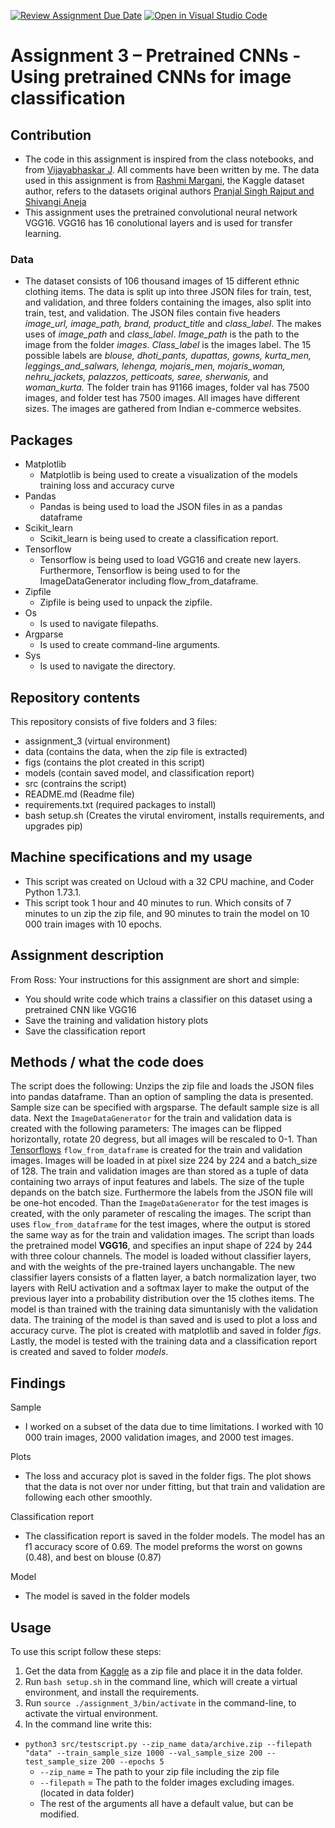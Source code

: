 
[![Review Assignment Due Date](https://classroom.github.com/assets/deadline-readme-button-24ddc0f5d75046c5622901739e7c5dd533143b0c8e959d652212380cedb1ea36.svg)](https://classroom.github.com/a/Aj7Sf-j_)
[![Open in Visual Studio Code](https://classroom.github.com/assets/open-in-vscode-718a45dd9cf7e7f842a935f5ebbe5719a5e09af4491e668f4dbf3b35d5cca122.svg)](https://classroom.github.com/online_ide?assignment_repo_id=10866021&assignment_repo_type=AssignmentRepo)

# Assignment 3 – Pretrained CNNs - Using pretrained CNNs for image classification
## Contribution
- The code in this assignment is inspired from the class notebooks, and from [Vijayabhaskar J](https://vijayabhaskar96.medium.com/tutorial-on-keras-flow-from-dataframe-1fd4493d237c). All comments have been written by me. The data used in this assignment is from [Rashmi Margani](https://www.kaggle.com/datasets/validmodel/indo-fashion-dataset), the Kaggle dataset author, refers to the datasets original authors [Pranjal Singh Rajput and Shivangi Aneja](https://arxiv.org/abs/2104.02830)
- This assignment uses the pretrained convolutional neural network VGG16. VGG16 has 16 conolutional layers and is used for transfer learning.

### Data 
- The dataset consists of 106 thousand images of 15 different  ethnic clothing items. The data is split up into three JSON files for train, test, and validation, and three folders containing the images, also split into train, test, and validation. The JSON files contain five headers *image_url, image_path, brand, product_title* and *class_label*. The makes uses of *image_path* and *class_label*. *Image_path* is the path to the image from the folder *images*. *Class_label* is the images label. The 15 possible labels are *blouse, dhoti_pants, dupattas, gowns, kurta_men, leggings_and_salwars, lehenga, mojaris_men, mojaris_woman, nehru_jackets, palazzos, petticoats, saree, sherwanis,* and *woman_kurta.* The folder train has 91166 images, folder val has 7500 images, and folder test has 7500 images. All images have different sizes. The images are gathered from Indian e-commerce websites. 

## Packages
- Matplotlib
  - Matplotlib is being used to create a visualization of the models training loss and accuracy curve
- Pandas
  - Pandas is being used to load the JSON files in as a pandas dataframe
- Scikit_learn
  - Scikit_learn is being used to create a classification report.
- Tensorflow
  - Tensorflow is being used to load VGG16 and create new layers. Furthermore, Tensorflow is being used to for the ImageDataGenerator including flow_from_dataframe. 
- Zipfile
  - Zipfile is being used to unpack the zipfile.
- Os
  - Is used to navigate filepaths.
- Argparse
  - Is used to create command-line arguments.
- Sys
  - Is used to navigate the directory.

## Repository contents
This repository consists of five folders and 3 files:
- assignment_3 (virtual environment)
- data (contains the data, when the zip file is extracted)
- figs (contains the plot created in this script)
- models (contain saved model, and classification report)
- src (contrains the script)
- README.md (Readme file)
- requirements.txt (required packages to install)
- bash setup.sh (Creates the virutal enviroment, installs requirements, and upgrades pip)

## Machine specifications and my usage 
- This script was created on Ucloud with a 32 CPU machine, and Coder Python 1.73.1. 
- This script took 1 hour and 40 minutes to run. Which consits of 7 minutes to un zip the zip file, and 90 minutes to train the model on 10 000 train images with 10 epochs.

## Assignment description
From Ross: Your instructions for this assignment are short and simple:
- You should write code which trains a classifier on this dataset using a pretrained CNN like VGG16
- Save the training and validation history plots
- Save the classification report

## Methods / what the code does
The script does the following: Unzips the zip file and loads the JSON files into pandas dataframe. Than an option of sampling the data is presented. Sample size can be specified with argsparse. The default sample size is all data. Next the ```ImageDataGenerator``` for the train and validation data is created with the following parameters: The images can be flipped horizontally, rotate 20 degress, but all images will be rescaled to 0-1. Than [Tensorflows](https://www.tensorflow.org/api_docs/python/tf/keras/preprocessing/image/ImageDataGenerator#flow_from_dataframe) ```flow_from_dataframe``` is created for the train and validation images. Images will be loaded in at pixel size 224 by 224 and a batch_size of 128. The train and validation images are than stored as a tuple of data containing two arrays of input features and labels. The size of the tuple depands on the batch size. Furthermore the labels from the JSON file will be one-hot encoded. Than the ```ImageDataGenerator``` for the test images is created, with the only parameter of rescaling the images. The script than uses ```flow_from_dataframe``` for the test images, where the output is stored the same way as for the train and validation images. The script than loads the pretrained model __VGG16__, and specifies an input shape of 224 by 244 with three colour channels. The model is loaded without classifier layers, and with the weights of the pre-trained layers unchangable. The new classifier layers consists of a flatten layer, a batch normalization layer, two layers with RelU activation and a softmax layer to make the output of the previous layer into a probability distribution over the 15 clothes items. The model is than trained with the training data simuntanisly with the validation data. The training of the model is than saved and is used to plot a loss and accuracy curve. The plot is created with matplotlib and saved in folder *figs*. Lastly, the model is tested with the training data and a classification report is created and saved to folder *models*.


## Findings
Sample
-	I worked on a subset of the data due to time limitations. I worked with 10 000 train images, 2000 validation images, and 2000 test images.

Plots 
-	The loss and accuracy plot is saved in the folder figs. The plot shows that the data is not over nor under fitting, but that train and validation are following each other smoothly. 

Classification report 
-	The classification report is saved in the folder models. The model has an f1 accuracy score of 0.69. The model preforms the worst on gowns (0.48), and best on blouse (0.87)

Model
-	The model is saved in the folder models

## Usage

To use this script follow these steps:
1.	Get the data from [Kaggle](https://www.kaggle.com/datasets/validmodel/indo-fashion-dataset) as a zip file and place it in the data folder. 
2.	Run ```bash setup.sh``` in the command line, which will create a virtual environment, and install the requirements.
3.	Run ```source ./assignment_3/bin/activate``` in the command-line, to activate the virtual environment.
4.	In the command line write this:
  - ```python3 src/testscript.py --zip_name data/archive.zip --filepath "data" --train_sample_size 1000 --val_sample_size 200 --test_sample_size 200 --epochs 5```
    -	```--zip_name``` = The path to your zip file including the zip file
    -	```--filepath``` = The path to the folder images excluding images. (located in data folder)
    -	The rest of the arguments all have a default value, but can be modified.
